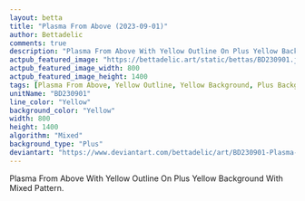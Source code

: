 ```yaml
---
layout: betta
title: "Plasma From Above (2023-09-01)"
author: Bettadelic
comments: true
description: "Plasma From Above With Yellow Outline On Plus Yellow Background With Mixed Pattern."
actpub_featured_image: "https://bettadelic.art/static/bettas/BD230901.jpg"
actpub_featured_image_width: 800
actpub_featured_image_height: 1400
tags: [Plasma From Above, Yellow Outline, Yellow Background, Plus Background Pattern, Mixed Pattern, September 2023]
unitName: "BD230901"
line_color: "Yellow"
background_color: "Yellow"
width: 800
height: 1400
algorithm: "Mixed"
background_type: "Plus"
deviantart: "https://www.deviantart.com/bettadelic/art/BD230901-Plasma-From-Above-2023-09-01-980223863"
---
```


Plasma From Above With Yellow Outline On Plus Yellow Background With Mixed Pattern.
